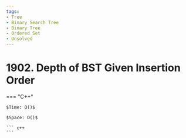 ```yaml
---
tags:
- Tree
- Binary Search Tree
- Binary Tree
- Ordered Set
- Unsolved
---
```



# 1902. Depth of BST Given Insertion Order

=== "C++"

    $Time: O()$

    $Space: O()$

    ``` c++
    ```